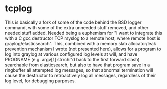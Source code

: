# tcplog

This is basically a fork of some of the code behind the BSD logger command, with some of the extra unneeded stuff removed,
and other needed stuff added. Needed being a euphemism for "I want to integrate this with a C gcc destructor TCP rsyslog
to a remote host, where remote host is graylog/elasticsearch". This, combined with a memory slab allocator/leak prevention
mechanism I wrote (not presented here), allows for a program to log into graylog at various configured log levels at will,
and have PROGNAME (e.g. argv[1] strrchr'd back to the first forward slash) searchable from elasticsearch, but also to have
that program save in a ringbuffer all attempted log messages, so that abnormal termination will cause the destructor to 
retroactively log all messages, regardless of their log level, for debugging purposes.
